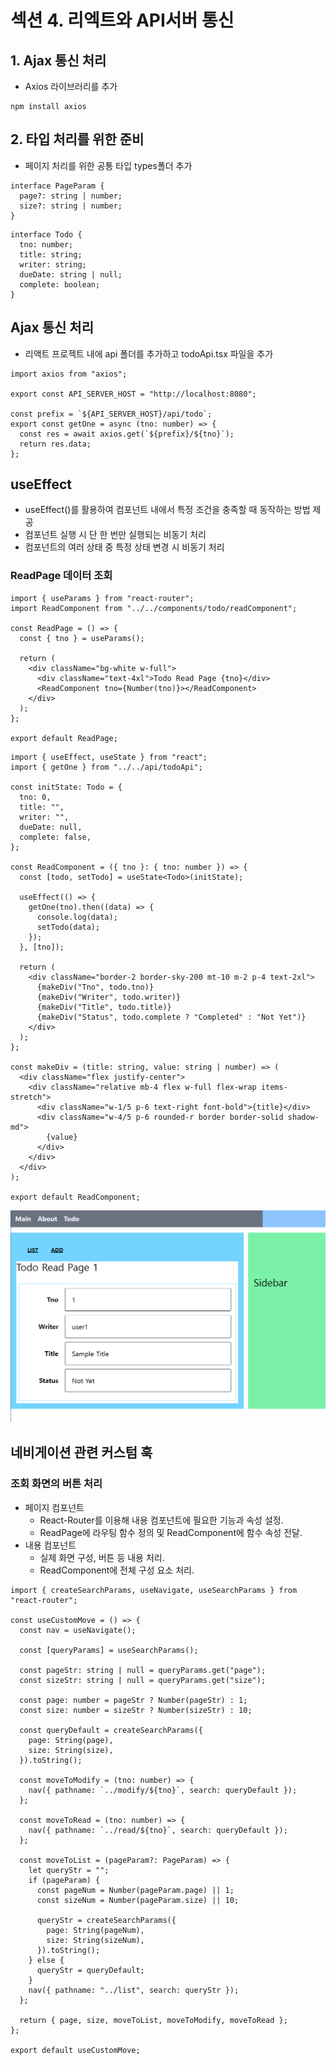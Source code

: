 # 섹션 4. 리엑트와 API서버 통신

## 1. Ajax 통신 처리
- Axios 라이브러리를 추가
```
npm install axios
```

## 2. 타입 처리를 위한 준비
- 페이지 처리를 위한 공통 타입 types폴더 추가
```
interface PageParam {
  page?: string | number;
  size?: string | number;
}

```

```
interface Todo {
  tno: number;
  title: string;
  writer: string;
  dueDate: string | null;
  complete: boolean;
}

```

## Ajax 통신 처리
- 리액트 프로젝트 내에 api 폴더를 추가하고 todoApi.tsx 파일을 추가
```
import axios from "axios";

export const API_SERVER_HOST = "http://localhost:8080";

const prefix = `${API_SERVER_HOST}/api/todo`;
export const getOne = async (tno: number) => {
  const res = await axios.get(`${prefix}/${tno}`);
  return res.data;
};

```

## useEffect
- useEffect()를 활용하여 컴포넌트 내에서 특정 조건을 충족할 때 동작하는 방법 제공
- 컴포넌트 실행 시 단 한 번만 실행되는 비동기 처리
- 컴포넌트의 여러 상태 중 특정 상태 변경 시 비동기 처리

### ReadPage 데이터 조회
```
import { useParams } from "react-router";
import ReadComponent from "../../components/todo/readComponent";

const ReadPage = () => {
  const { tno } = useParams();

  return (
    <div className="bg-white w-full">
      <div className="text-4xl">Todo Read Page {tno}</div>
      <ReadComponent tno={Number(tno)}></ReadComponent>
    </div>
  );
};

export default ReadPage;
```

```
import { useEffect, useState } from "react";
import { getOne } from "../../api/todoApi";

const initState: Todo = {
  tno: 0,
  title: "",
  writer: "",
  dueDate: null,
  complete: false,
};

const ReadComponent = ({ tno }: { tno: number }) => {
  const [todo, setTodo] = useState<Todo>(initState);

  useEffect(() => {
    getOne(tno).then((data) => {
      console.log(data);
      setTodo(data);
    });
  }, [tno]);

  return (
    <div className="border-2 border-sky-200 mt-10 m-2 p-4 text-2xl">
      {makeDiv("Tno", todo.tno)}
      {makeDiv("Writer", todo.writer)}
      {makeDiv("Title", todo.title)}
      {makeDiv("Status", todo.complete ? "Completed" : "Not Yet")}
    </div>
  );
};

const makeDiv = (title: string, value: string | number) => (
  <div className="flex justify-center">
    <div className="relative mb-4 flex w-full flex-wrap items-stretch">
      <div className="w-1/5 p-6 text-right font-bold">{title}</div>
      <div className="w-4/5 p-6 rounded-r border border-solid shadow-md">
        {value}
      </div>
    </div>
  </div>
);

export default ReadComponent;

```

![](https://github.com/dididiri1/TIL/blob/main/React_SpringBoot/images/04_01.png?raw=true)

## 네비게이션 관련 커스텀 훅
### 조회 화면의 버튼 처리
- 페이지 컴포넌트
  - React-Router를 이용해 내용 컴포넌트에 필요한 기능과 속성 설정. 
  - ReadPage에 라우팅 함수 정의 및 ReadComponent에 함수 속성 전달.
- 내용 컴포넌트
  - 실제 화면 구성, 버튼 등 내용 처리.
  - ReadComponent에 전체 구성 요소 처리.

```
import { createSearchParams, useNavigate, useSearchParams } from "react-router";

const useCustomMove = () => {
  const nav = useNavigate();

  const [queryParams] = useSearchParams();

  const pageStr: string | null = queryParams.get("page");
  const sizeStr: string | null = queryParams.get("size");

  const page: number = pageStr ? Number(pageStr) : 1;
  const size: number = sizeStr ? Number(sizeStr) : 10;

  const queryDefault = createSearchParams({
    page: String(page),
    size: String(size),
  }).toString();

  const moveToModify = (tno: number) => {
    nav({ pathname: `../modify/${tno}`, search: queryDefault });
  };

  const moveToRead = (tno: number) => {
    nav({ pathname: `../read/${tno}`, search: queryDefault });
  };

  const moveToList = (pageParam?: PageParam) => {
    let queryStr = "";
    if (pageParam) {
      const pageNum = Number(pageParam.page) || 1;
      const sizeNum = Number(pageParam.size) || 10;

      queryStr = createSearchParams({
        page: String(pageNum),
        size: String(sizeNum),
      }).toString();
    } else {
      queryStr = queryDefault;
    }
    nav({ pathname: "../list", search: queryStr });
  };

  return { page, size, moveToList, moveToModify, moveToRead };
};

export default useCustomMove;
```

